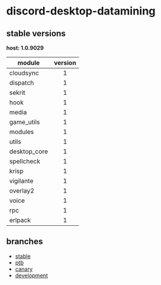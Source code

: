 # discord-desktop-datamining

## stable versions

**host: 1.0.9029**

| module | version |
| ------ | :-----: |
| cloudsync | 1 |
| dispatch | 1 |
| sekrit | 1 |
| hook | 1 |
| media | 1 |
| game_utils | 1 |
| modules | 1 |
| utils | 1 |
| desktop_core | 1 |
| spellcheck | 1 |
| krisp | 1 |
| vigilante | 1 |
| overlay2 | 1 |
| voice | 1 |
| rpc | 1 |
| erlpack | 1 |

## branches

- [stable](https://github.com/OpenAsar/discord-desktop-datamining/tree/stable)
- [ptb](https://github.com/OpenAsar/discord-desktop-datamining/tree/ptb)
- [canary](https://github.com/OpenAsar/discord-desktop-datamining/tree/canary)
- [development](https://github.com/OpenAsar/discord-desktop-datamining/tree/development)
